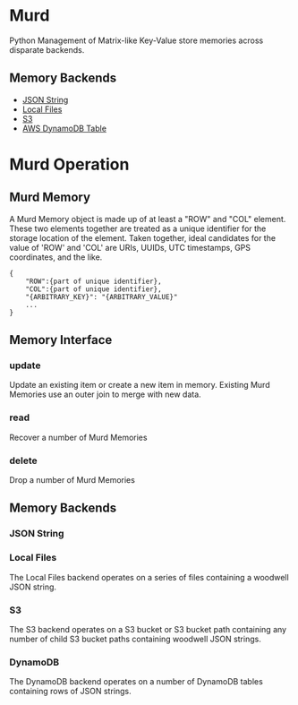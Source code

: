 # Murd
Python Management of Matrix-like Key-Value store memories across disparate backends.

## Memory Backends

* [JSON String](#json-string)
* [Local Files](#local-files)
* [S3](#s3)
* [AWS DynamoDB Table](#dynamodb)

# Murd Operation

## Murd Memory

A Murd Memory object is made up of at least a "ROW" and "COL" element. These two elements together are treated as a unique identifier for the storage location of the element. Taken together, ideal candidates for the value of 'ROW' and 'COL' are URIs, UUIDs, UTC timestamps, GPS coordinates, and the like.
```
{
    "ROW":{part of unique identifier},
    "COL":{part of unique identifier},
    "{ARBITRARY_KEY}": "{ARBITRARY_VALUE}"
    ...
}
```

## Memory Interface

### update

Update an existing item or create a new item in memory. Existing Murd Memories use an outer join to merge with new data.

### read

Recover a number of Murd Memories

### delete

Drop a number of Murd Memories

## Memory Backends

### JSON String

### Local Files

The Local Files backend operates on a series of files containing a woodwell JSON string.

### S3

The S3 backend operates on a S3 bucket or S3 bucket path containing any number of child S3 bucket paths containing woodwell JSON strings.

### DynamoDB

The DynamoDB backend operates on a number of DynamoDB tables containing rows of JSON strings.
